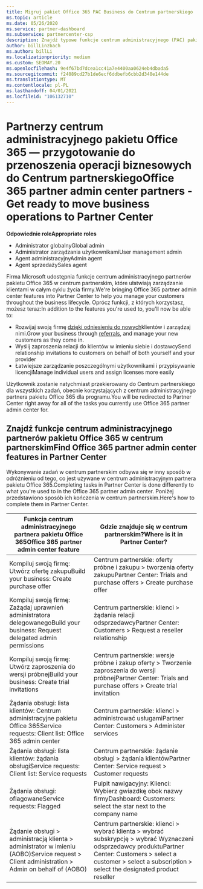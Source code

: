 ```yaml
---
title: Migruj pakiet Office 365 PAC Business do Centrum partnerskiego
ms.topic: article
ms.date: 05/26/2020
ms.service: partner-dashboard
ms.subservice: partnercenter-csp
description: Znajdź typowe funkcje centrum administracyjnego (PAC) pakietu Office 365, takie jak tworzenie żądań biznesowych i usług, po przeprowadzeniu migracji do Centrum partnerskiego.
author: billLinzbach
ms.author: billLi
ms.localizationpriority: medium
ms.custom: SEOMAY.20
ms.openlocfilehash: 9e4f67bd7dcea1cc41a7e4400aa0624eb4dbada5
ms.sourcegitcommit: f24089cd27b1de6ecf6ddbefb6cbb2d340e144de
ms.translationtype: MT
ms.contentlocale: pl-PL
ms.lasthandoff: 04/01/2021
ms.locfileid: "106132710"
---
```

# <a name="office-365-partner-admin-center-partners---get-ready-to-move-business-operations-to-partner-center"></a><span data-ttu-id="e3c6e-103">Partnerzy centrum administracyjnego pakietu Office 365 — przygotowanie do przenoszenia operacji biznesowych do Centrum partnerskiego</span><span class="sxs-lookup"><span data-stu-id="e3c6e-103">Office 365 partner admin center partners - Get ready to move business operations to Partner Center</span></span>

<span data-ttu-id="e3c6e-104">**Odpowiednie role**</span><span class="sxs-lookup"><span data-stu-id="e3c6e-104">**Appropriate roles**</span></span>

- <span data-ttu-id="e3c6e-105">Administrator globalny</span><span class="sxs-lookup"><span data-stu-id="e3c6e-105">Global admin</span></span>
- <span data-ttu-id="e3c6e-106">Administrator zarządzania użytkownikami</span><span class="sxs-lookup"><span data-stu-id="e3c6e-106">User management admin</span></span>
- <span data-ttu-id="e3c6e-107">Agent administracyjny</span><span class="sxs-lookup"><span data-stu-id="e3c6e-107">Admin agent</span></span>
- <span data-ttu-id="e3c6e-108">Agent sprzedaży</span><span class="sxs-lookup"><span data-stu-id="e3c6e-108">Sales agent</span></span>

<span data-ttu-id="e3c6e-109">Firma Microsoft udostępnia funkcje centrum administracyjnego partnerów pakietu Office 365 w centrum partnerskim, które ułatwiają zarządzanie klientami w całym cyklu życia firmy.</span><span class="sxs-lookup"><span data-stu-id="e3c6e-109">We're bringing Office 365 partner admin center features into Partner Center to help you manage your customers throughout the business lifecycle.</span></span> <span data-ttu-id="e3c6e-110">Oprócz funkcji, z których korzystasz, możesz teraz:</span><span class="sxs-lookup"><span data-stu-id="e3c6e-110">In addition to the features you're used to, you'll now be able to:</span></span>

- <span data-ttu-id="e3c6e-111">Rozwijaj swoją firmę [dzięki odniesieniu do nowych](referrals.md)klientów i zarządzaj nimi.</span><span class="sxs-lookup"><span data-stu-id="e3c6e-111">Grow your business through [referrals](referrals.md), and manage your new customers as they come in.</span></span>
- <span data-ttu-id="e3c6e-112">Wyślij zaproszenia relacji do klientów w imieniu siebie i dostawcy</span><span class="sxs-lookup"><span data-stu-id="e3c6e-112">Send relationship invitations to customers on behalf of both yourself and your provider</span></span>
- <span data-ttu-id="e3c6e-113">Łatwiejsze zarządzanie poszczególnymi użytkownikami i przypisywanie licencji</span><span class="sxs-lookup"><span data-stu-id="e3c6e-113">Manage individual users and assign licenses more easily</span></span>

<span data-ttu-id="e3c6e-114">Użytkownik zostanie natychmiast przekierowany do Centrum partnerskiego dla wszystkich zadań, obecnie korzystających z centrum administracyjnego partnera pakietu Office 365 dla programu.</span><span class="sxs-lookup"><span data-stu-id="e3c6e-114">You will be redirected to Partner Center right away for all of the tasks you currently use Office 365 partner admin center for.</span></span>

## <a name="find-office-365-partner-admin-center-features-in-partner-center"></a><span data-ttu-id="e3c6e-115">Znajdź funkcje centrum administracyjnego partnerów pakietu Office 365 w centrum partnerskim</span><span class="sxs-lookup"><span data-stu-id="e3c6e-115">Find Office 365 partner admin center features in Partner Center</span></span>

<span data-ttu-id="e3c6e-116">Wykonywanie zadań w centrum partnerskim odbywa się w inny sposób w odróżnieniu od tego, co jest używane w centrum administracyjnym partnera pakietu Office 365.</span><span class="sxs-lookup"><span data-stu-id="e3c6e-116">Completing tasks in Partner Center is done differently to what you're used to in the Office 365 partner admin center.</span></span> <span data-ttu-id="e3c6e-117">Poniżej przedstawiono sposób ich kończenia w centrum partnerskim.</span><span class="sxs-lookup"><span data-stu-id="e3c6e-117">Here's how to complete them in Partner Center.</span></span>

| <span data-ttu-id="e3c6e-118">Funkcja centrum administracyjnego partnera pakietu Office 365</span><span class="sxs-lookup"><span data-stu-id="e3c6e-118">Office 365 partner admin center feature</span></span>                       | <span data-ttu-id="e3c6e-119">Gdzie znajduje się w centrum partnerskim?</span><span class="sxs-lookup"><span data-stu-id="e3c6e-119">Where is it in Partner Center?</span></span> | 
|   -----------------------------------------------  | -------------- |
| <span data-ttu-id="e3c6e-120">Kompiluj swoją firmę: Utwórz ofertę zakupu</span><span class="sxs-lookup"><span data-stu-id="e3c6e-120">Build your business: Create purchase offer</span></span> | <span data-ttu-id="e3c6e-121">Centrum partnerskie: oferty próbne i zakupu > tworzenia oferty zakupu</span><span class="sxs-lookup"><span data-stu-id="e3c6e-121">Partner Center: Trials and purchase offers > Create purchase offer</span></span> |
| <span data-ttu-id="e3c6e-122">Kompiluj swoją firmę: Zażądaj uprawnień administratora delegowanego</span><span class="sxs-lookup"><span data-stu-id="e3c6e-122">Build your business: Request delegated admin permissions</span></span> | <span data-ttu-id="e3c6e-123">Centrum partnerskie: klienci > żądania relacji odsprzedawcy</span><span class="sxs-lookup"><span data-stu-id="e3c6e-123">Partner Center: Customers > Request a reseller relationship</span></span> |
| <span data-ttu-id="e3c6e-124">Kompiluj swoją firmę: Utwórz zaproszenia do wersji próbnej</span><span class="sxs-lookup"><span data-stu-id="e3c6e-124">Build your business: Create trial invitations</span></span> | <span data-ttu-id="e3c6e-125">Centrum partnerskie: wersje próbne i zakup oferty > Tworzenie zaproszenia do wersji próbnej</span><span class="sxs-lookup"><span data-stu-id="e3c6e-125">Partner Center: Trials and purchase offers > Create trial invitation</span></span> |
| <span data-ttu-id="e3c6e-126">Żądania obsługi: lista klientów: Centrum administracyjne pakietu Office 365</span><span class="sxs-lookup"><span data-stu-id="e3c6e-126">Service requests: Client list: Office 365 admin center</span></span> | <span data-ttu-id="e3c6e-127">Centrum partnerskie: klienci > administrować usługami</span><span class="sxs-lookup"><span data-stu-id="e3c6e-127">Partner Center: Customers > Administer services</span></span> |
| <span data-ttu-id="e3c6e-128">Żądania obsługi: lista klientów: żądania obsługi</span><span class="sxs-lookup"><span data-stu-id="e3c6e-128">Service requests: Client list: Service requests</span></span> | <span data-ttu-id="e3c6e-129">Centrum partnerskie: żądanie obsługi > żądania klientów</span><span class="sxs-lookup"><span data-stu-id="e3c6e-129">Partner Center: Service request > Customer requests</span></span> |
| <span data-ttu-id="e3c6e-130">Żądania obsługi: oflagowane</span><span class="sxs-lookup"><span data-stu-id="e3c6e-130">Service requests: Flagged</span></span> | <span data-ttu-id="e3c6e-131">Pulpit nawigacyjny: Klienci: Wybierz gwiazdkę obok nazwy firmy</span><span class="sxs-lookup"><span data-stu-id="e3c6e-131">Dashboard: Customers: select the star next to the company name</span></span> |
| <span data-ttu-id="e3c6e-132">Żądanie obsługi > administracją klienta > administrator w imieniu (AOBO)</span><span class="sxs-lookup"><span data-stu-id="e3c6e-132">Service request > Client administration > Admin on behalf of (AOBO)</span></span> | <span data-ttu-id="e3c6e-133">Centrum partnerskie: klienci > wybrać klienta > wybrać subskrypcję > wybrać Wyznaczeni odsprzedawcy produktu</span><span class="sxs-lookup"><span data-stu-id="e3c6e-133">Partner Center: Customers > select a customer > select a subscription > select the designated product reseller</span></span> |

